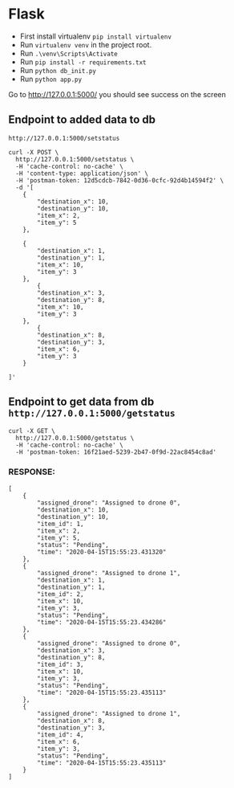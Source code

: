 # Flask

* First install virtualenv `pip install virtualenv`
* Run `virtualenv venv` in the project root.
* Run `.\venv\Scripts\Activate`
* Run `pip install -r requirements.txt`
* Run `python db_init.py`
* Run `python app.py`

Go to  http://127.0.0.1:5000/  you should see success on the screen

## Endpoint to added data to db

`http://127.0.0.1:5000/setstatus`

```
curl -X POST \
  http://127.0.0.1:5000/setstatus \
  -H 'cache-control: no-cache' \
  -H 'content-type: application/json' \
  -H 'postman-token: 12d5cdcb-7842-0d36-0cfc-92d4b14594f2' \
  -d '[	
	{
	    "destination_x": 10,
	    "destination_y": 10,
	    "item_x": 2,
	    "item_y": 5
	},
		
	{
	    "destination_x": 1,
	    "destination_y": 1,
	    "item_x": 10,
	    "item_y": 3
	},
		{
	    "destination_x": 3,
	    "destination_y": 8,
	    "item_x": 10,
	    "item_y": 3
	},
		{
	    "destination_x": 8,
	    "destination_y": 3,
	    "item_x": 6,
	    "item_y": 3
	}
	
]'
```

## Endpoint to get data from db `http://127.0.0.1:5000/getstatus`

```
curl -X GET \
  http://127.0.0.1:5000/getstatus \
  -H 'cache-control: no-cache' \
  -H 'postman-token: 16f21aed-5239-2b47-0f9d-22ac8454c8ad'
```

### RESPONSE:
```
[
    {
        "assigned_drone": "Assigned to drone 0",
        "destination_x": 10,
        "destination_y": 10,
        "item_id": 1,
        "item_x": 2,
        "item_y": 5,
        "status": "Pending",
        "time": "2020-04-15T15:55:23.431320"
    },
    {
        "assigned_drone": "Assigned to drone 1",
        "destination_x": 1,
        "destination_y": 1,
        "item_id": 2,
        "item_x": 10,
        "item_y": 3,
        "status": "Pending",
        "time": "2020-04-15T15:55:23.434286"
    },
    {
        "assigned_drone": "Assigned to drone 0",
        "destination_x": 3,
        "destination_y": 8,
        "item_id": 3,
        "item_x": 10,
        "item_y": 3,
        "status": "Pending",
        "time": "2020-04-15T15:55:23.435113"
    },
    {
        "assigned_drone": "Assigned to drone 1",
        "destination_x": 8,
        "destination_y": 3,
        "item_id": 4,
        "item_x": 6,
        "item_y": 3,
        "status": "Pending",
        "time": "2020-04-15T15:55:23.435113"
    }
]
```